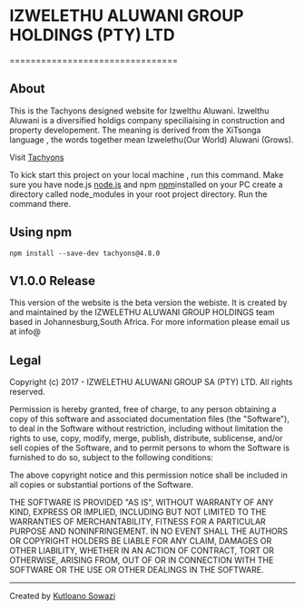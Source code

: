 # IZWELETHU ALUWANI GROUP HOLDINGS (PTY) LTD 
================================

## About

This is the Tachyons designed website for Izwelthu Aluwani.  Izwelthu Aluwani is a diversified holdigs company speciliaising in construction and property developement. The meaning is derived from the XiTsonga language , the words together mean Izwelethu(Our World) Aluwani (Grows).

Visit [Tachyons](http://tachyons.io/)

To kick start this project on your local machine , run this command. Make sure you have node.js [node.js](http://nodejs.org/) and npm [npm](https://www.npmjs.com)installed on your PC
create a directory called node_modules in your root project directory. Run the command there.

Using npm
---------
```
npm install --save-dev tachyons@4.8.0
```

## V1.0.0 Release

This version of the website is the beta version the webiste.
It is created by and maintained by the IZWELETHU ALUWANI GROUP HOLDINGS team based in Johannesburg,South Africa. For more 
information please email us at info@

## Legal 

  Copyright (c) 2017 -  IZWELETHU ALUWANI GROUP SA  (PTY) LTD. All rights reserved.
 
  Permission is hereby granted, free of charge, to any person obtaining a
  copy of this software and associated documentation files (the "Software"),
  to deal in the Software without restriction, including without limitation
  the rights to use, copy, modify, merge, publish, distribute, sublicense,
  and/or sell copies of the Software, and to permit persons to whom the
  Software is furnished to do so, subject to the following conditions:
 
  The above copyright notice and this permission notice shall be included in
  all copies or substantial portions of the Software.
 
  THE SOFTWARE IS PROVIDED "AS IS", WITHOUT WARRANTY OF ANY KIND, EXPRESS OR
  IMPLIED, INCLUDING BUT NOT LIMITED TO THE WARRANTIES OF MERCHANTABILITY,
  FITNESS FOR A PARTICULAR PURPOSE AND NONINFRINGEMENT. IN NO EVENT SHALL THE
  AUTHORS OR COPYRIGHT HOLDERS BE LIABLE FOR ANY CLAIM, DAMAGES OR OTHER
  LIABILITY, WHETHER IN AN ACTION OF CONTRACT, TORT OR OTHERWISE, ARISING
  FROM, OUT OF OR IN CONNECTION WITH THE SOFTWARE OR THE USE OR OTHER
  DEALINGS IN THE SOFTWARE.
  
-----------------------
Created by [Kutloano Sowazi](https://github.com/Kutloano16)
 







